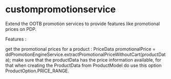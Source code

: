 # custompromotionservice

Extend the OOTB promotion services to provide features like promotional prices on PDP.

Features :

get the promotional prices for a product : PriceData promotionalPrice = ddPromotionEngineService.extractPromotionalPriceWithoutCart(productData); make sure that the productData has the price information available, for that when creating the ProductData from ProductModel do use this option ProductOption.PRICE_RANGE.
